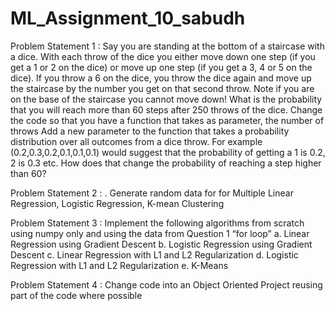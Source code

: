 # ML_Assignment_10_sabudh
Problem Statement 1 : Say you are standing at the bottom of a staircase with  a dice. With each throw of the dice you either move down one step (if you get a 1 or 2 on the dice) or move up one step (if you get a 3, 4 or 5 on the dice). If you throw a 6 on the dice, you throw the dice again and move up the staircase by the number you get on that second throw. Note if you are on the base of the staircase you cannot move down! What is the probability that you will reach more than 60 steps after 250 throws of the dice. Change the code so that you have a function that takes as parameter, the number of throws
Add a new parameter to the function that takes a probability distribution over all outcomes from a dice throw. For example (0.2,0.3,0.2,0.1,0.1,0.1) would suggest that the probability of getting a 1 is 0.2, 2 is 0.3 etc. How does that change the probability of reaching a step higher than 60?

Problem Statement 2 : . Generate random data for for Multiple Linear Regression, Logistic Regression, K-mean Clustering

Problem Statement 3 : Implement the following algorithms from scratch using numpy only and using the data from Question 1 “for loop”
a. Linear Regression using Gradient Descent
b. Logistic Regression using Gradient Descent
c. Linear Regression with L1 and L2 Regularization
d. Logistic Regression with  L1 and L2 Regularization
e. K-Means

Problem Statement 4 : Change code into an Object Oriented Project reusing part of the code where possible
